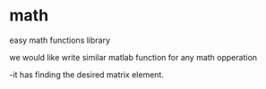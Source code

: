 # math
easy math functions library

we would like write similar matlab function for any math opperation

-it has finding the desired matrix element.
